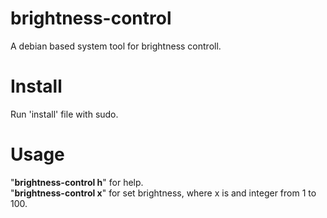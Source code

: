 # brightness-control
A debian based system tool for brightness controll.

# Install
Run 'install' file with sudo.

# Usage

"<b>brightness-control h</b>" for help. <br>
"<b>brightness-control x</b>" for set brightness, where x is and integer from 1 to 100.
